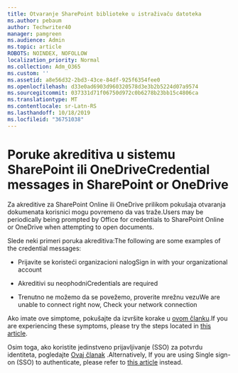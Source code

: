 ```yaml
---
title: Otvaranje SharePoint biblioteke u istraživaču datoteka
ms.author: pebaum
author: Techwriter40
manager: pamgreen
ms.audience: Admin
ms.topic: article
ROBOTS: NOINDEX, NOFOLLOW
localization_priority: Normal
ms.collection: Adm_O365
ms.custom: ''
ms.assetid: a8e56d32-2bd3-43ce-84df-925f6354fee0
ms.openlocfilehash: d33e0ad6903d960320578d3e3b2b5224d07a9574
ms.sourcegitcommit: 037331d71f06750d972c0b6278b23bb15c4806ca
ms.translationtype: MT
ms.contentlocale: sr-Latn-RS
ms.lasthandoff: 10/18/2019
ms.locfileid: "36751038"
---
```

# <a name="credential-messages-in-sharepoint-or-onedrive"></a><span data-ttu-id="4fbdc-102">Poruke akreditiva u sistemu SharePoint ili OneDrive</span><span class="sxs-lookup"><span data-stu-id="4fbdc-102">Credential messages in SharePoint or OneDrive</span></span>

<span data-ttu-id="4fbdc-103">Za akreditive za SharePoint Online ili OneDrive prilikom pokušaja otvaranja dokumenata korisnici mogu povremeno da vas traže.</span><span class="sxs-lookup"><span data-stu-id="4fbdc-103">Users may be periodically being prompted by Office for credentials to SharePoint Online or OneDrive when attempting to open documents.</span></span>

<span data-ttu-id="4fbdc-104">Slede neki primeri poruka akreditiva:</span><span class="sxs-lookup"><span data-stu-id="4fbdc-104">The following are some examples of the credential messages:</span></span>

- <span data-ttu-id="4fbdc-105">Prijavite se koristeći organizacioni nalog</span><span class="sxs-lookup"><span data-stu-id="4fbdc-105">Sign in with your organizational account</span></span>

- <span data-ttu-id="4fbdc-106">Akreditivi su neophodni</span><span class="sxs-lookup"><span data-stu-id="4fbdc-106">Credentials are required</span></span>

- <span data-ttu-id="4fbdc-107">Trenutno ne možemo da se povežemo, proverite mrežnu vezu</span><span class="sxs-lookup"><span data-stu-id="4fbdc-107">We are unable to connect right now, Check your network connection</span></span>

<span data-ttu-id="4fbdc-108">Ako imate ove simptome, pokušajte da izvršite korake u [ovom članku](https://support.microsoft.com/help/2913639/office-applications-periodically-prompt-for-credentials-to-sharepoint).</span><span class="sxs-lookup"><span data-stu-id="4fbdc-108">If you are experiencing these symptoms, please try the steps located in [this article](https://support.microsoft.com/help/2913639/office-applications-periodically-prompt-for-credentials-to-sharepoint).</span></span>

<span data-ttu-id="4fbdc-109">Osim toga, ako koristite jedinstveno prijavljivanje (SSO) za potvrdu identiteta, pogledajte [Ovaj članak](https://support.microsoft.com/help/4025962/cant-sign-in-after-update-to-office-2016-build-16-0-7967-on-windows-10) .</span><span class="sxs-lookup"><span data-stu-id="4fbdc-109">Alternatively, If you are using Single sign-on (SSO) to authenticate, please refer to [this article](https://support.microsoft.com/help/4025962/cant-sign-in-after-update-to-office-2016-build-16-0-7967-on-windows-10) instead.</span></span>

